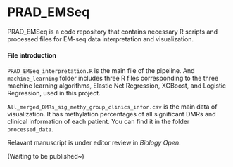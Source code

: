 # PRAD_EMSeq

PRAD_EMSeq is a code repository that contains necessary R scripts and processed files for EM-seq data interpretation and visualization.

#### File introduction
`PRAD_EMSeq_interpretation.R` is the main file of the pipeline. And `machine_learning` folder includes three R files corresponding to the three machine learning algorithms, Elastic Net Regression, XGBoost, and Logistic Regression, used in this project.

`All_merged_DMRs_sig_methy_group_clinics_infor.csv` is the main data of visualization. It has methylation percentages of all significant DMRs and clinical information of each patient. You can find it in the folder `processed_data`.

Relavant manuscript is under editor review in *Biology Open*. 

(Waiting to be published~)



